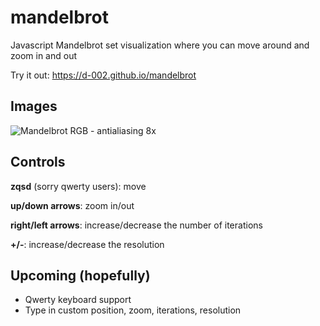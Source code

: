 # mandelbrot
Javascript Mandelbrot set visualization where you can move around and zoom in and out

Try it out: https://d-002.github.io/mandelbrot

## Images

![Mandelbrot RGB - antialiasing 8x](https://user-images.githubusercontent.com/69427207/236897917-31aa5521-8113-4aa4-a167-ebb0b6dff147.png)

## Controls

**zqsd** (sorry qwerty users): move

**up/down arrows**: zoom in/out

**right/left arrows**: increase/decrease the number of iterations

**+/-**: increase/decrease the resolution

## Upcoming (hopefully)

- Qwerty keyboard support
- Type in custom position, zoom, iterations, resolution
